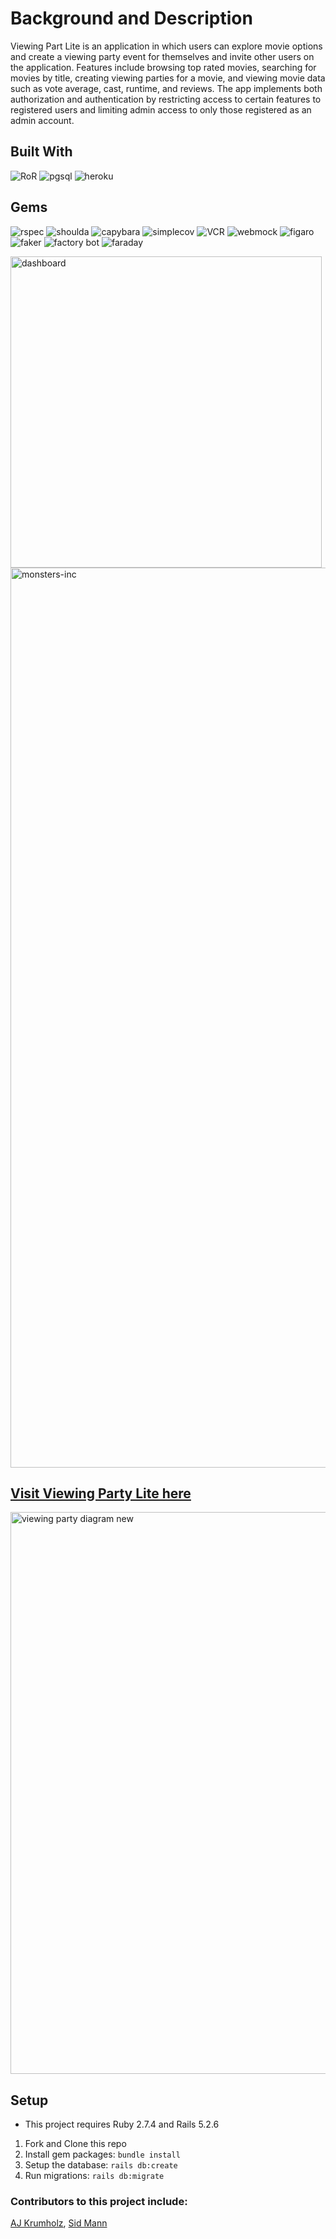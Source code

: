 # Background and Description

Viewing Part Lite is an application in which users can explore movie options and create a viewing party event for themselves and invite other users on the application. Features include browsing top rated movies, searching for movies by title, creating viewing parties for a movie, and viewing movie data such as vote average, cast, runtime, and reviews. The app implements both authorization and authentication by restricting access to certain features to registered users and limiting admin access to only those registered as an admin account.

## Built With 
   ![RoR](https://img.shields.io/badge/Ruby_on_Rails-CC0000?style=for-the-badge&logo=ruby-on-rails&logoColor=white)
   ![pgsql](https://img.shields.io/badge/PostgreSQL-316192?style=for-the-badge&logo=postgresql&logoColor=white)
   ![heroku](https://img.shields.io/badge/Heroku-430098?style=for-the-badge&logo=heroku&logoColor=white)  

## Gems 
   ![rspec](https://img.shields.io/gem/v/rspec-rails?label=rspec&style=flat-square)
   ![shoulda](https://img.shields.io/gem/v/shoulda-matchers?label=shoulda-matchers&style=flat-square)
   ![capybara](https://img.shields.io/gem/v/capybara?label=capybara&style=flat-square)
   ![simplecov](https://img.shields.io/gem/v/simplecov?label=simplecov&style=flat-square)
   ![VCR](https://img.shields.io/gem/v/vcr?label=VCR&style=flat-square)
   ![webmock](https://img.shields.io/gem/v/webmock?label=webmock&style=flat-square)
   ![figaro](https://img.shields.io/gem/v/figaro?color=blue&label=figaro)
   ![faker](https://img.shields.io/gem/v/faker?color=blue&label=faker)
   ![factory bot](https://img.shields.io/gem/v/factory_bot_rails?color=blue&label=factory_bot_rails)
   ![faraday](https://img.shields.io/gem/v/faraday?color=blue&label=faraday)


<img width="498" alt="dashboard" src="https://user-images.githubusercontent.com/99758586/198903192-a359aa2d-5b17-4aa1-b0e8-b354130cc180.png">

<img width="1440" alt="monsters-inc" src="https://user-images.githubusercontent.com/99758586/198902048-f0322867-7bdb-4cb5-b6db-36693fb76a71.png">

## [Visit Viewing Party Lite here](https://viewing-movie-party.herokuapp.com/)

<img width="899" alt="viewing party diagram new" src="https://user-images.githubusercontent.com/99758586/198902951-64c07291-1fee-4b9f-a4db-b8fce83f31b8.png">

## Setup

* This project requires Ruby 2.7.4 and Rails 5.2.6

1. Fork and Clone this repo
2. Install gem packages: `bundle install`
3. Setup the database: `rails db:create`
4. Run migrations: `rails db:migrate`

### Contributors to this project include:

[AJ Krumholz](https://github.com/ajkrumholz), [Sid Mann](https://github.com/sjmann2)
